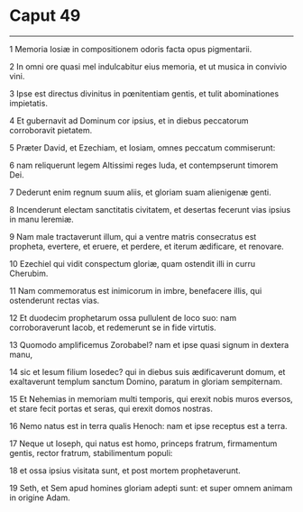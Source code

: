 # Caput 49

***

1 Memoria Iosiæ in compositionem odoris facta opus pigmentarii.

2 In omni ore quasi mel indulcabitur eius memoria, et ut musica in convivio vini.

3 Ipse est directus divinitus in pœnitentiam gentis, et tulit abominationes impietatis.

4 Et gubernavit ad Dominum cor ipsius, et in diebus peccatorum corroboravit pietatem.

5 Præter David, et Ezechiam, et Iosiam, omnes peccatum commiserunt:

6 nam reliquerunt legem Altissimi reges Iuda, et contempserunt timorem Dei.

7 Dederunt enim regnum suum aliis, et gloriam suam alienigenæ genti.

8 Incenderunt electam sanctitatis civitatem, et desertas fecerunt vias ipsius in manu Ieremiæ.

9 Nam male tractaverunt illum, qui a ventre matris consecratus est propheta, evertere, et eruere, et perdere, et iterum ædificare, et renovare.

10 Ezechiel qui vidit conspectum gloriæ, quam ostendit illi in curru Cherubim.

11 Nam commemoratus est inimicorum in imbre, benefacere illis, qui ostenderunt rectas vias.

12 Et duodecim prophetarum ossa pullulent de loco suo: nam corroboraverunt Iacob, et redemerunt se in fide virtutis.

13 Quomodo amplificemus Zorobabel? nam et ipse quasi signum in dextera manu,

14 sic et Iesum filium Iosedec? qui in diebus suis ædificaverunt domum, et exaltaverunt templum sanctum Domino, paratum in gloriam sempiternam.

15 Et Nehemias in memoriam multi temporis, qui erexit nobis muros eversos, et stare fecit portas et seras, qui erexit domos nostras.

16 Nemo natus est in terra qualis Henoch: nam et ipse receptus est a terra.

17 Neque ut Ioseph, qui natus est homo, princeps fratrum, firmamentum gentis, rector fratrum, stabilimentum populi:

18 et ossa ipsius visitata sunt, et post mortem prophetaverunt.

19 Seth, et Sem apud homines gloriam adepti sunt: et super omnem animam in origine Adam.

